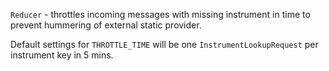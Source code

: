`Reducer` - throttles incoming messages with missing instrument in time to prevent hummering of external static provider.

Default settings for `THROTTLE_TIME` will be one `InstrumentLookupRequest` per instrument key in 5 mins.